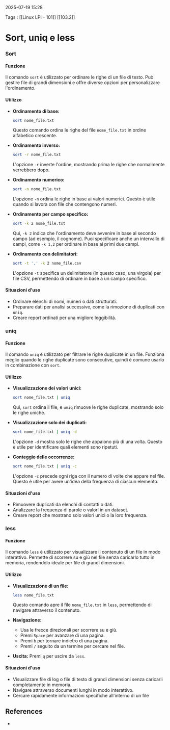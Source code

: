 2025-07-19 15:28

Tags : [[Linux LPI - 101]] [[103.2]]

# Sort, uniq e less

###  **Sort**

#### Funzione
Il comando `sort` è utilizzato per ordinare le righe di un file di testo. Può gestire file di grandi dimensioni e offre diverse opzioni per personalizzare l'ordinamento.

#### Utilizzo
- **Ordinamento di base:**
  ```bash
  sort nome_file.txt
  ```
  Questo comando ordina le righe del file `nome_file.txt` in ordine alfabetico crescente.

- **Ordinamento inverso:**
  ```bash
  sort -r nome_file.txt
  ```
  L'opzione `-r` inverte l'ordine, mostrando prima le righe che normalmente verrebbero dopo.

- **Ordinamento numerico:**
  ```bash
  sort -n nome_file.txt
  ```
  L'opzione `-n` ordina le righe in base ai valori numerici. Questo è utile quando si lavora con file che contengono numeri.

- **Ordinamento per campo specifico:**
  ```bash
  sort -k 2 nome_file.txt
  ```
  Qui, `-k 2` indica che l'ordinamento deve avvenire in base al secondo campo (ad esempio, il cognome). Puoi specificare anche un intervallo di campi, come `-k 1,2` per ordinare in base ai primi due campi.

- **Ordinamento con delimitatori:**
  ```bash
  sort -t ',' -k 2 nome_file.csv
  ```
  L'opzione `-t` specifica un delimitatore (in questo caso, una virgola) per file CSV, permettendo di ordinare in base a un campo specifico.

#### Situazioni d'uso
- Ordinare elenchi di nomi, numeri o dati strutturati.
- Preparare dati per analisi successive, come la rimozione di duplicati con `uniq`.
- Creare report ordinati per una migliore leggibilità.

### **uniq**

#### Funzione
Il comando `uniq` è utilizzato per filtrare le righe duplicate in un file. Funziona meglio quando le righe duplicate sono consecutive, quindi è comune usarlo in combinazione con `sort`.

#### Utilizzo
- **Visualizzazione dei valori unici:**
  ```bash
  sort nome_file.txt | uniq
  ```
  Qui, `sort` ordina il file, e `uniq` rimuove le righe duplicate, mostrando solo le righe uniche.

- **Visualizzazione solo dei duplicati:**
  ```bash
  sort nome_file.txt | uniq -d
  ```
  L'opzione `-d` mostra solo le righe che appaiono più di una volta. Questo è utile per identificare quali elementi sono ripetuti.

- **Conteggio delle occorrenze:**
  ```bash
  sort nome_file.txt | uniq -c
  ```
  L'opzione `-c` precede ogni riga con il numero di volte che appare nel file. Questo è utile per avere un'idea della frequenza di ciascun elemento.

#### Situazioni d'uso
- Rimuovere duplicati da elenchi di contatti o dati.
- Analizzare la frequenza di parole o valori in un dataset.
- Creare report che mostrano solo valori unici o la loro frequenza.

### **less**

#### Funzione
Il comando `less` è utilizzato per visualizzare il contenuto di un file in modo interattivo. Permette di scorrere su e giù nel file senza caricarlo tutto in memoria, rendendolo ideale per file di grandi dimensioni.

#### Utilizzo
- **Visualizzazione di un file:**
  ```bash
  less nome_file.txt
  ```
  Questo comando apre il file `nome_file.txt` in `less`, permettendo di navigare attraverso il contenuto.

- **Navigazione:**
  - Usa le frecce direzionali per scorrere su e giù.
  - Premi `Space` per avanzare di una pagina.
  - Premi `b` per tornare indietro di una pagina.
  - Premi `/` seguito da un termine per cercare nel file.

- **Uscita:**
  Premi `q` per uscire da `less`.

#### Situazioni d'uso
- Visualizzare file di log o file di testo di grandi dimensioni senza caricarli completamente in memoria.
- Navigare attraverso documenti lunghi in modo interattivo.
- Cercare rapidamente informazioni specifiche all'interno di un file
## References

- 